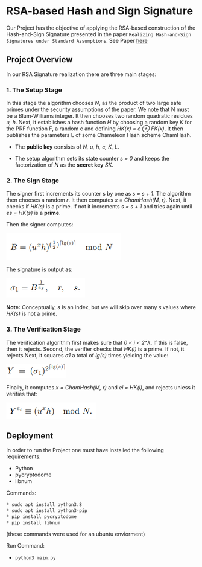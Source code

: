 # RSA-based Hash and Sign Signature
Our Project has the objective of applying the RSA-based construction of the Hash-and-Sign Signature presented in the paper ```Realizing Hash-and-Sign Signatures under Standard Assumptions```. See Paper [here](docs/2009-028.pdf)
## Project Overview
In our RSA Signature realization there are three main stages:
### 1. The Setup Stage
In this stage the algorithm chooses _N_, as the product of two large safe primes under the security assumptions of the paper. We note that N must
be a Blum-Williams integer. It then chooses two random quadratic residues _u, h_. Next, it establishes a hash function _H_ by choosing a random key _K_ for the PRF
function F, a random c and defining _HK(x) = c ⊕ FK(x)_. It then publishes the parameters L of some Chameleon Hash scheme ChamHash. 

* The **public key** consists of _N, u, h, c, K, L_.

* The setup algorithm sets its state counter
_s = 0_ and keeps the factorization of _N_ as the **secret key** _SK_.
### 2. The Sign Stage
The signer first increments its counter s by one as _s = s + 1_. The
algorithm then chooses a random _r_. It then computes _x = ChamHash(M, r)_. Next, it checks if _HK(s)_ is a prime. If not it
increments _s = s + 1_ and tries again until _es = HK(s)_ is a **prime**. 

Then the signer computes:

![img.png](imgs/img.png)

The signature is output as:

![img_1.png](imgs/img_1.png)

**Note:** Conceptually, _s_ is an index, but we will skip over many _s_ values where _HK(s)_ is not a prime.
### 3. The Verification Stage
The verification algorithm first makes sure that _0 < i < 2^λ_. If this
is false, then it rejects.
Second, the verifier checks that _HK(i)_ is a prime. If not, it rejects.Next, it squares _σ1_ a total of _lg(s)_ times yielding the value:

![img_2.png](imgs/img_2.png)

Finally, it computes _x = ChamHash(M, r)_ and _ei = HK(i)_, and rejects unless it verifies that:

![img_3.png](imgs/img_3.png)

## Deployment
In order to run the Project one must have installed the following requirements:
* Python
* pycryptodome
* libnum
    
Commands:

    * sudo apt install python3.8
    * sudo apt install python3-pip
    * pip install pycryptodome
    * pip install libnum
(these commands were used for an ubuntu enviorment)

Run Command: 
* ```python3 main.py ```

